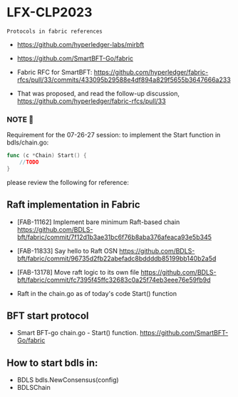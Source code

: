 # LFX-CLP2023
`Protocols in fabric references`
* https://github.com/hyperledger-labs/mirbft

* https://github.com/SmartBFT-Go/fabric

* Fabric RFC for SmartBFT: https://github.com/hyperledger/fabric-rfcs/pull/33/commits/433095b29588e4df894a829f5655b3647666a233

* That was proposed, and read the follow-up discussion, https://github.com/hyperledger/fabric-rfcs/pull/33

### NOTE :raising_hand:
Requirement for the 07-26-27 session: to implement the Start function in bdls/chain.go:
```go
func (c *Chain) Start() {
	//TODO
}
```
please review the following for reference:
## Raft implementation in Fabric

* [FAB-11162] Implement bare minimum Raft-based chain
https://github.com/BDLS-bft/fabric/commit/7f12d1b3ae31bc6f76b8aba376afeaca93e5b345

* [FAB-11833] Say hello to Raft OSN
https://github.com/BDLS-bft/fabric/commit/96735d2fb22abefadc8bddddb85199bb140b2a5d

* [FAB-13178] Move raft logic to its own file
https://github.com/BDLS-bft/fabric/commit/fc7395f45ffc32683c0a25f74eb3eee76e59fb9d

* Raft in the chain.go as of today's code Start() function
## BFT start protocol 
* Smart BFT-go chain.go - Start() function.
https://github.com/SmartBFT-Go/fabric
## How to start bdls in:
* BDLS bdls.NewConsensus(config)
* BDLSChain
